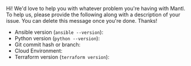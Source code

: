 Hi! We'd love to help you with whatever problem you're having with Mantl. To
help us, please provide the following along with a description of your issue.
You can delete this message once you're done. Thanks!

- Ansible version (`ansible --version`): 
- Python version (`python --version`):
- Git commit hash or branch: 
- Cloud Environment: 
- Terraform version (`terraform version`):
